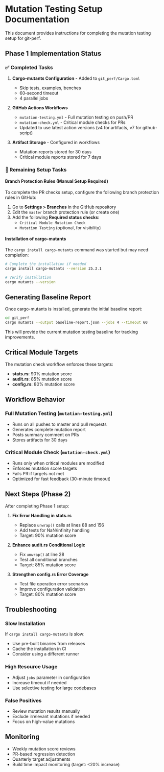 # Mutation Testing Setup Documentation

This document provides instructions for completing the mutation testing setup for git-perf.

## Phase 1 Implementation Status

### ✅ Completed Tasks

1. **Cargo-mutants Configuration** - Added to `git_perf/Cargo.toml`
   - Skip tests, examples, benches
   - 60-second timeout
   - 4 parallel jobs

2. **GitHub Actions Workflows**
   - `mutation-testing.yml` - Full mutation testing on push/PR
   - `mutation-check.yml` - Critical module checks for PRs
   - Updated to use latest action versions (v4 for artifacts, v7 for github-script)

3. **Artifact Storage** - Configured in workflows
   - Mutation reports stored for 30 days
   - Critical module reports stored for 7 days

### 🔄 Remaining Setup Tasks

#### Branch Protection Rules (Manual Setup Required)

To complete the PR checks setup, configure the following branch protection rules in GitHub:

1. Go to **Settings > Branches** in the GitHub repository
2. Edit the `master` branch protection rule (or create one)
3. Add the following **Required status checks**:
   - `Critical Module Mutation Check`
   - `Mutation Testing` (optional, for visibility)

#### Installation of cargo-mutants

The `cargo install cargo-mutants` command was started but may need completion:

```bash
# Complete the installation if needed
cargo install cargo-mutants --version 25.3.1

# Verify installation
cargo mutants --version
```

## Generating Baseline Report

Once cargo-mutants is installed, generate the initial baseline report:

```bash
cd git_perf
cargo mutants --output baseline-report.json --jobs 4 --timeout 60
```

This will provide the current mutation testing baseline for tracking improvements.

## Critical Module Targets

The mutation check workflow enforces these targets:
- **stats.rs**: 90% mutation score
- **audit.rs**: 85% mutation score
- **config.rs**: 80% mutation score

## Workflow Behavior

### Full Mutation Testing (`mutation-testing.yml`)
- Runs on all pushes to master and pull requests
- Generates complete mutation report
- Posts summary comment on PRs
- Stores artifacts for 30 days

### Critical Module Check (`mutation-check.yml`)
- Runs only when critical modules are modified
- Enforces mutation score targets
- Fails PR if targets not met
- Optimized for fast feedback (30-minute timeout)

## Next Steps (Phase 2)

After completing Phase 1 setup:

1. **Fix Error Handling in stats.rs**
   - Replace `unwrap()` calls at lines 88 and 156
   - Add tests for NaN/infinity handling
   - Target: 90% mutation score

2. **Enhance audit.rs Conditional Logic**
   - Fix `unwrap()` at line 28
   - Test all conditional branches
   - Target: 85% mutation score

3. **Strengthen config.rs Error Coverage**
   - Test file operation error scenarios
   - Improve configuration validation
   - Target: 80% mutation score

## Troubleshooting

### Slow Installation
If `cargo install cargo-mutants` is slow:
- Use pre-built binaries from releases
- Cache the installation in CI
- Consider using a different runner

### High Resource Usage
- Adjust `jobs` parameter in configuration
- Increase timeout if needed
- Use selective testing for large codebases

### False Positives
- Review mutation results manually
- Exclude irrelevant mutations if needed
- Focus on high-value mutations

## Monitoring

- Weekly mutation score reviews
- PR-based regression detection
- Quarterly target adjustments
- Build time impact monitoring (target: <20% increase)